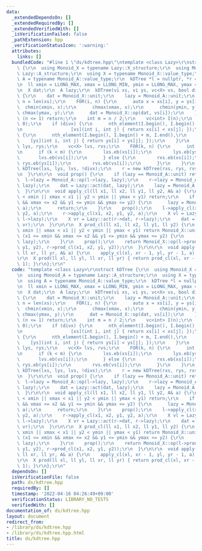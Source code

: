 ```yaml
---
data:
  _extendedDependsOn: []
  _extendedRequiredBy: []
  _extendedVerifiedWith: []
  _isVerificationFailed: false
  _pathExtension: hpp
  _verificationStatusIcon: ':warning:'
  attributes:
    links: []
  bundledCode: "#line 1 \"ds/kdtree.hpp\"\ntemplate <class Lazy>\r\nstruct kDTree\
    \ {\r\n  using Monoid_X = typename Lazy::X_structure;\r\n  using Monoid_A = typename\
    \ Lazy::A_structure;\r\n  using X = typename Monoid_X::value_type;\r\n  using\
    \ A = typename Monoid_A::value_type;\r\n  kDTree *l = nullptr, *r = nullptr;\r\
    \n  ll xmin = LLONG_MAX, xmax = LLONG_MIN, ymin = LLONG_MAX, ymax = LLONG_MIN;\r\
    \n  X dat;\r\n  A lazy;\r\n  kDTree(vi xs, vi ys, vc<X> vs, bool divx = true)\
    \ {\r\n    dat = Monoid_X::unit;\r\n    lazy = Monoid_A::unit;\r\n    const int\
    \ n = len(xs);\r\n    FOR(i, n) {\r\n      auto x = xs[i], y = ys[i];\r\n    \
    \  chmin(xmin, x);\r\n      chmax(xmax, x);\r\n      chmin(ymin, y);\r\n     \
    \ chmax(ymax, y);\r\n      dat = Monoid_X::op(dat, vs[i]);\r\n    }\r\n    if\
    \ (n <= 1) return;\r\n    int m = n / 2;\r\n    vc<int> I(n);\r\n    iota(all(I),\
    \ 0);\r\n    if (divx) {\r\n      nth_element(I.begin(), I.begin() + m, I.end(),\r\
    \n                  [xs](int i, int j) { return xs[i] < xs[j]; });\r\n    } else\
    \ {\r\n      nth_element(I.begin(), I.begin() + m, I.end(),\r\n              \
    \    [ys](int i, int j) { return ys[i] < ys[j]; });\r\n    }\r\n    vi lxs, rxs,\
    \ lys, rys;\r\n    vc<X> lvs, rvs;\r\n    FOR(k, n) {\r\n      int i = I[k];\r\
    \n      if (k < m) {\r\n        lxs.eb(xs[i]);\r\n        lys.eb(ys[i]);\r\n \
    \       lvs.eb(vs[i]);\r\n      } else {\r\n        rxs.eb(xs[i]);\r\n       \
    \ rys.eb(ys[i]);\r\n        rvs.eb(vs[i]);\r\n      }\r\n    }\r\n    l = new\
    \ kDTree(lxs, lys, lvs, !divx);\r\n    r = new kDTree(rxs, rys, rvs, !divx);\r\
    \n  }\r\n\r\n  void prop() {\r\n    if (lazy == Monoid_A::unit) return;\r\n  \
    \  l->lazy = Monoid_A::op(l->lazy, lazy);\r\n    r->lazy = Monoid_A::op(r->lazy,\
    \ lazy);\r\n    dat = Lazy::act(dat, lazy);\r\n    lazy = Monoid_A::unit;\r\n\
    \  }\r\n\r\n  void apply_cl(ll x1, ll x2, ll y1, ll y2, A& a) {\r\n    if (x2\
    \ < xmin || xmax < x1 || y2 < ymin || ymax < y1) return;\r\n    if (x1 <= xmin\
    \ && xmax <= x2 && y1 <= ymin && ymax <= y2) {\r\n      lazy = Monoid_A::op(lazy,\
    \ a);\r\n      return;\r\n    }\r\n    prop();\r\n    l->apply_cl(x1, x2, y1,\
    \ y2, a);\r\n    r->apply_cl(x1, x2, y1, y2, a);\r\n    X vl = Lazy::act(l->dat,\
    \ l->lazy);\r\n    X vr = Lazy::act(r->dat, r->lazy);\r\n    dat = Monoid_X::op(vl,\
    \ vr);\r\n  }\r\n\r\n  X prod_cl(ll x1, ll x2, ll y1, ll y2) {\r\n    if (x2 <\
    \ xmin || xmax < x1 || y2 < ymin || ymax < y1) return Monoid_X::unit;\r\n    if\
    \ (x1 <= xmin && xmax <= x2 && y1 <= ymin && ymax <= y2) {\r\n      return Lazy::act(dat,\
    \ lazy);\r\n    }\r\n    prop();\r\n    return Monoid_X::op(l->prod_cl(x1, x2,\
    \ y1, y2), r->prod_cl(x1, x2, y1, y2));\r\n  }\r\n\r\n  void apply(ll xl, ll yl,\
    \ ll xr, ll yr, A& a) {\r\n    apply_cl(xl, xr - 1, yl, yr - 1, a);\r\n  }\r\n\
    \r\n  X prod(ll xl, ll yl, ll xr, ll yr) { return prod_cl(xl, xr - 1, yl, yr -\
    \ 1); }\r\n};\r\n"
  code: "template <class Lazy>\r\nstruct kDTree {\r\n  using Monoid_X = typename Lazy::X_structure;\r\
    \n  using Monoid_A = typename Lazy::A_structure;\r\n  using X = typename Monoid_X::value_type;\r\
    \n  using A = typename Monoid_A::value_type;\r\n  kDTree *l = nullptr, *r = nullptr;\r\
    \n  ll xmin = LLONG_MAX, xmax = LLONG_MIN, ymin = LLONG_MAX, ymax = LLONG_MIN;\r\
    \n  X dat;\r\n  A lazy;\r\n  kDTree(vi xs, vi ys, vc<X> vs, bool divx = true)\
    \ {\r\n    dat = Monoid_X::unit;\r\n    lazy = Monoid_A::unit;\r\n    const int\
    \ n = len(xs);\r\n    FOR(i, n) {\r\n      auto x = xs[i], y = ys[i];\r\n    \
    \  chmin(xmin, x);\r\n      chmax(xmax, x);\r\n      chmin(ymin, y);\r\n     \
    \ chmax(ymax, y);\r\n      dat = Monoid_X::op(dat, vs[i]);\r\n    }\r\n    if\
    \ (n <= 1) return;\r\n    int m = n / 2;\r\n    vc<int> I(n);\r\n    iota(all(I),\
    \ 0);\r\n    if (divx) {\r\n      nth_element(I.begin(), I.begin() + m, I.end(),\r\
    \n                  [xs](int i, int j) { return xs[i] < xs[j]; });\r\n    } else\
    \ {\r\n      nth_element(I.begin(), I.begin() + m, I.end(),\r\n              \
    \    [ys](int i, int j) { return ys[i] < ys[j]; });\r\n    }\r\n    vi lxs, rxs,\
    \ lys, rys;\r\n    vc<X> lvs, rvs;\r\n    FOR(k, n) {\r\n      int i = I[k];\r\
    \n      if (k < m) {\r\n        lxs.eb(xs[i]);\r\n        lys.eb(ys[i]);\r\n \
    \       lvs.eb(vs[i]);\r\n      } else {\r\n        rxs.eb(xs[i]);\r\n       \
    \ rys.eb(ys[i]);\r\n        rvs.eb(vs[i]);\r\n      }\r\n    }\r\n    l = new\
    \ kDTree(lxs, lys, lvs, !divx);\r\n    r = new kDTree(rxs, rys, rvs, !divx);\r\
    \n  }\r\n\r\n  void prop() {\r\n    if (lazy == Monoid_A::unit) return;\r\n  \
    \  l->lazy = Monoid_A::op(l->lazy, lazy);\r\n    r->lazy = Monoid_A::op(r->lazy,\
    \ lazy);\r\n    dat = Lazy::act(dat, lazy);\r\n    lazy = Monoid_A::unit;\r\n\
    \  }\r\n\r\n  void apply_cl(ll x1, ll x2, ll y1, ll y2, A& a) {\r\n    if (x2\
    \ < xmin || xmax < x1 || y2 < ymin || ymax < y1) return;\r\n    if (x1 <= xmin\
    \ && xmax <= x2 && y1 <= ymin && ymax <= y2) {\r\n      lazy = Monoid_A::op(lazy,\
    \ a);\r\n      return;\r\n    }\r\n    prop();\r\n    l->apply_cl(x1, x2, y1,\
    \ y2, a);\r\n    r->apply_cl(x1, x2, y1, y2, a);\r\n    X vl = Lazy::act(l->dat,\
    \ l->lazy);\r\n    X vr = Lazy::act(r->dat, r->lazy);\r\n    dat = Monoid_X::op(vl,\
    \ vr);\r\n  }\r\n\r\n  X prod_cl(ll x1, ll x2, ll y1, ll y2) {\r\n    if (x2 <\
    \ xmin || xmax < x1 || y2 < ymin || ymax < y1) return Monoid_X::unit;\r\n    if\
    \ (x1 <= xmin && xmax <= x2 && y1 <= ymin && ymax <= y2) {\r\n      return Lazy::act(dat,\
    \ lazy);\r\n    }\r\n    prop();\r\n    return Monoid_X::op(l->prod_cl(x1, x2,\
    \ y1, y2), r->prod_cl(x1, x2, y1, y2));\r\n  }\r\n\r\n  void apply(ll xl, ll yl,\
    \ ll xr, ll yr, A& a) {\r\n    apply_cl(xl, xr - 1, yl, yr - 1, a);\r\n  }\r\n\
    \r\n  X prod(ll xl, ll yl, ll xr, ll yr) { return prod_cl(xl, xr - 1, yl, yr -\
    \ 1); }\r\n};\r\n"
  dependsOn: []
  isVerificationFile: false
  path: ds/kdtree.hpp
  requiredBy: []
  timestamp: '2022-04-16 04:26:49+09:00'
  verificationStatus: LIBRARY_NO_TESTS
  verifiedWith: []
documentation_of: ds/kdtree.hpp
layout: document
redirect_from:
- /library/ds/kdtree.hpp
- /library/ds/kdtree.hpp.html
title: ds/kdtree.hpp
---
```

